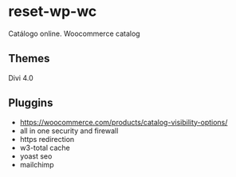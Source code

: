 # reset-wp-wc
Catálogo online. Woocommerce catalog

## Themes
Divi 4.0

## Pluggins
* https://woocommerce.com/products/catalog-visibility-options/
* all in one security and firewall
* https redirection
* w3-total cache
* yoast seo
* mailchimp
